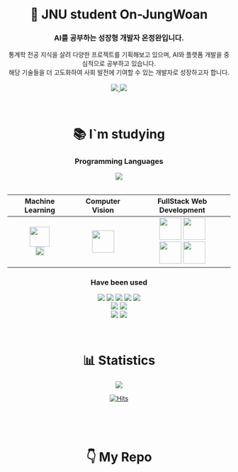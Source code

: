 <div align=center>
  <h1>👋 JNU student On-JungWoan</h1>
  <h3> AI를 공부하는 성장형 개발자 온정완입니다. </h3>
  통계학 전공 지식을 살려 다양한 프로젝트를 기획해보고 있으며, AI와 플랫폼 개발을 중심적으로 공부하고 있습니다.<br>
  해당 기술들을 더 고도화하여 사회 발전에 기여할 수 있는 개발자로 성장하고자 합니다.<br>
  
  <br>
  
  <a href="mailto:slalfpdl16@naver.com">
    <img src="https://img.shields.io/badge/slalfpdl16@naver.com-03C75A?style=flat-square&logo=naver&logoColor=white">
  </a>
  <a href="https://on-jungwoan.github.io/">
    <img src="https://img.shields.io/badge/성장하는 정완이의 개발일기-181717?style=flat-square&logo=github&logoColor=white">
  </a><br>

</div>


<br>
<br>


<div align=center>
<h1> 📚 I`m studying </h1>

<h3>Programming Languages</h3>
  <img src="https://img.shields.io/badge/Python-3776AB?style=for-the-badge&logo=Python&logoColor=white">
  
<br>  
<br>

Machine Learning | Computer Vision | FullStack Web Development
:--:|:--:|:--:
<img src="https://upload.wikimedia.org/wikipedia/commons/0/05/Scikit_learn_logo_small.svg" height="45px"> <br> <img src="https://raw.githubusercontent.com/pycaret/pycaret/master/docs/images/logo.png" height="20px">|<img src="https://upload.wikimedia.org/wikipedia/commons/1/10/PyTorch_logo_icon.svg" height="50px">|<img src="https://cdn.worldvectorlogo.com/logos/django.svg" height="50px"> <img src="https://upload.wikimedia.org/wikipedia/commons/6/61/HTML5_logo_and_wordmark.svg" height="50px"> <br> <img src="https://seeklogo.com/images/B/bootstrap-logo-3C30FB2A16-seeklogo.com.png" height="50px"> <img src="https://upload.wikimedia.org/wikipedia/commons/9/97/Sqlite-square-icon.svg" height="50px">


<h3>Have been used</h3>
  <img src="https://img.shields.io/badge/RStudio-75AADB?style=flat-square&logo=RStudio&logoColor=white">
  <img src="https://img.shields.io/badge/java-2C2255?style=flat-square&logo=Eclipse IDE&logoColor=white">
  <img src="https://img.shields.io/badge/C-A8B9CC?style=flat-square&logo=C&logoColor=white">
  <img src="https://img.shields.io/badge/ubuntu-E95420?style=flat-square&logo=ubuntu&logoColor=white">
  <img src="https://img.shields.io/badge/Linux-FCC624?style=flat-square&logo=Linux&logoColor=white">
  <br>
  <img src="https://img.shields.io/badge/amazon aws-232F3E?style=flat-square&logo=amazonaws&logoColor=white">
  <img src="https://img.shields.io/badge/postgresql-4169E1?style=flat-square&logo=postgresql&logoColor=white">
  <br>
  <img src="https://img.shields.io/badge/nginx-009639?style=flat-square&logo=nginx&logoColor=white">
  <img src="https://img.shields.io/badge/gunicorn-499848?style=flat-square&logo=gunicorn&logoColor=white">


<br>
<br>
<br>

<div align="center">
  <h1> 📊 Statistics </h1>
  <img src="https://github-readme-stats.vercel.app/api?username=On-JungWoan&theme=dark&show_icons=true&locale=kr&include_all_commits=true&hide=stars&&count_private=true">
</div>

[![Hits](https://hits.seeyoufarm.com/api/count/incr/badge.svg?url=https%3A%2F%2Fgithub.com%2FOn-JungWoan&count_bg=%235ECA0B&title_bg=%23555555&icon=github.svg&icon_color=%23E7E7E7&title=hits&edge_flat=false)](https://hits.seeyoufarm.com)


<br>
<br>
<br>


<div align="center">
  <h1> 👇 My Repo </h1>
</div>
